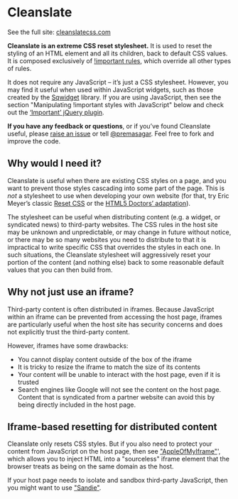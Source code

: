 # Cleanslate

See the full site: [cleanslatecss.com](http://cleanslatecss.com)

**Cleanslate is an extreme CSS reset stylesheet.** It is used to reset the styling of an HTML element and all its children, back to default CSS values. It is composed exclusively of [!important rules](http://www.w3.org/TR/CSS2/cascade.html#important-rules), which override all other types of rules.

It does not require any JavaScript – it’s just a CSS stylesheet. However, you may find it useful when used within JavaScript widgets, such as those created by the [Sqwidget](https://github.com/premasagar/sqwidget) library. If you are using JavaScript, then see the section "Manipulating !important styles with JavaScript" below and check out the [‘Important’ jQuery plugin](https://github.com/premasagar/important).

**If you have any feedback or questions**, or if you’ve found Cleanslate useful, please [raise an issue](https://github.com/premasagar/cleanslate/issues) or tell [@premasagar](http://twitter.com/premasagar). Feel free to fork and improve the code.


Why would I need it?
--------------------

Cleanslate is useful when there are existing CSS styles on a page, and you want to prevent those styles cascading into some part of the page. This is *not* a stylesheet to use when developing your own website (for that, try Eric Meyer’s classic [Reset CSS](http://meyerweb.com/eric/tools/css/reset/) or the [HTML5 Doctors’ adaptation](http://html5doctor.com/html-5-reset-stylesheet)).

The stylesheet can be useful when distributing content (e.g. a widget, or syndicated news) to third-party websites. The CSS rules in the host site may be unknown and unpredictable, or may change in future without notice, or there may be so many websites you need to distribute to that it is impractical to write specific CSS that overrides the styles in each one. In such situations, the Cleanslate stylesheet will aggressively reset your portion of the content (and nothing else) back to some reasonable default values that you can then build from.


Why not just use an iframe?
---------------------------

Third-party content is often distributed in iframes. Because JavaScript within an iframe can be prevented from accessing the host page, iframes are particularly useful when the host site has security concerns and does not explicitly trust the third-party content.

However, iframes have some drawbacks:
* You cannot display content outside of the box of the iframe
* It is tricky to resize the iframe to match the size of its contents
* Your content will be unable to interact with the host page, even if it is trusted
* Search engines like Google will not see the content on the host page. Content that is syndicated from a partner website can avoid this by being directly included in the host page.


Iframe-based resetting for distributed content
----------------------------------------------

Cleanslate only resets CSS styles. But if you also need to protect your content from JavaScript on the host page, then see ["AppleOfMyIframe"](https://github.com/premasagar/appleofmyiframe)', which allows you to inject HTML into a "sourceless" iframe element that the browser treats as being on the same domain as the host.

If your host page needs to isolate and sandbox third-party JavaScript, then you might want to use ["Sandie"](https://github.com/premasagar/sandie).
